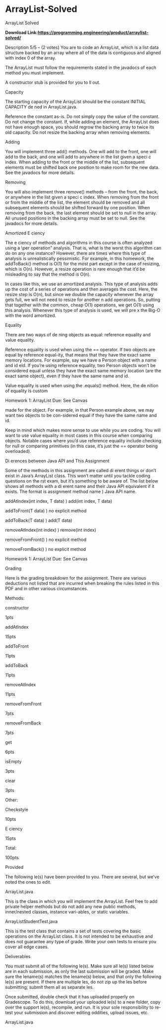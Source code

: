 # ArrayList-Solved
ArrayList Solved

**Download Link:https://programming.engineering/product/arraylist-solved/**

Description
5/5 – (2 votes)
You are to code an ArrayList, which is a list data structure backed by an array where all of the data is contiguous and aligned with index 0 of the array.

The ArrayList must follow the requirements stated in the javadocs of each method you must implement.

A constructor stub is provided for you to ll out.

Capacity

The starting capacity of the ArrayList should be the constant INITIAL CAPACITY de ned in ArrayList.java.

Reference the constant as-is. Do not simply copy the value of the constant. Do not change the constant. If, while adding an element, the ArrayList does not have enough space, you should regrow the backing array to twice its old capacity. Do not resize the backing array when removing elements.

Adding

You will implement three add() methods. One will add to the front, one will add to the back, and one will add to anywhere in the list given a speci c index. When adding to the front or the middle of the list, subsequent elements must be shifted back one position to make room for the new data. See the javadocs for more details.

Removing

You will also implement three remove() methods – from the front, the back, or anywhere in the list given a speci c index. When removing from the front or from the middle of the list, the element should be removed and all subsequent elements should be shifted forward by one position. When removing from the back, the last element should be set to null in the array. All unused positions in the backing array must be set to null. See the javadocs for more details.

Amortized E ciency

The e ciency of methods and algorithms in this course is often analyzed using a \per operation” analysis. That is, what is the worst this algorithm can do on any one instance? However, there are times where this type of analysis is unrealistically pessimistic. For example, in this homework, the addToBack() method is O(1) for the most part except in the case of resizing, which is O(n). However, a resize operation is rare enough that it’d be misleading to say that the method is O(n).

In cases like this, we use an amortized analysis. This type of analysis adds up the cost of a series of operations and then averages the cost. Here, the resize step is O(n), but since we double the capacity whenever the array gets full, we will not need to resize for another n add operations. So, putting that together with the common, cheap O(1) operations, we get O(1) using this analysis. Whenever this type of analysis is used, we will pre x the Big-O with the word amortized.

Equality

There are two ways of de ning objects as equal: reference equality and value equality.

Reference equality is used when using the == operator. If two objects are equal by reference equal-ity, that means that they have the exact same memory locations. For example, say we have a Person object with a name and id eld. If you’re using reference equality, two Person objects won’t be considered equal unless they have the exact same memory location (are the exact same object), even if they have the same name and id.

Value equality is used when using the .equals() method. Here, the de nition of equality is custom

Homework 1: ArrayList Due: See Canvas

made for the object. For example, in that Person example above, we may want two objects to be con-sidered equal if they have the same name and id.

Keep in mind which makes more sense to use while you are coding. You will want to use value equality in most cases in this course when comparing objects. Notable cases where you’d use reference equality include checking for null or comparing primitives (in this case, it’s just the == operator being overloaded).

Di erences between Java API and This Assignment

Some of the methods in this assignment are called di erent things or don’t exist in Java’s ArrayList class. This won’t matter until you tackle coding questions on the rst exam, but it’s something to be aware of. The list below shows all methods with a di erent name and their Java API equivalent if it exists. The format is assignment method name ) Java API name.

addAtIndex(int index, T data) ) add(int index, T data)

addToFront(T data) ) no explicit method

addToBack(T data) ) add(T data)

removeAtIndex(int index) ) remove(int index)

removeFromFront() ) no explicit method

removeFromBack() ) no explicit method

Homework 1: ArrayList Due: See Canvas

Grading

Here is the grading breakdown for the assignment. There are various deductions not listed that are incurred when breaking the rules listed in this PDF and in other various circumstances.

Methods:

constructor

1pts

addAtIndex

15pts

addToFront

11pts

addToBack

11pts

removeAtIndex

11pts

removeFromFront

7pts

removeFromBack

7pts

get

6pts

isEmpty

3pts

clear

3pts

Other:

Checkstyle

10pts

E ciency

15pts

Total:

100pts

Provided

The following le(s) have been provided to you. There are several, but we’ve noted the ones to edit.

ArrayList.java

This is the class in which you will implement the ArrayList. Feel free to add private helper methods but do not add any new public methods, inner/nested classes, instance vari-ables, or static variables.

ArrayListStudentTest.java

This is the test class that contains a set of tests covering the basic operations on the ArrayList class. It is not intended to be exhaustive and does not guarantee any type of grade. Write your own tests to ensure you cover all edge cases.

Deliverables

You must submit all of the following le(s). Make sure all le(s) listed below are in each submission, as only the last submission will be graded. Make sure the lename(s) matches the lename(s) below, and that only the following le(s) are present. If there are multiple les, do not zip up the les before submitting; submit them all as separate les.

Once submitted, double check that it has uploaded properly on Gradescope. To do this, download your uploaded le(s) to a new folder, copy over the support le(s), recompile, and run. It is your sole responsibility to re-test your submission and discover editing oddities, upload issues, etc.

ArrayList.java
